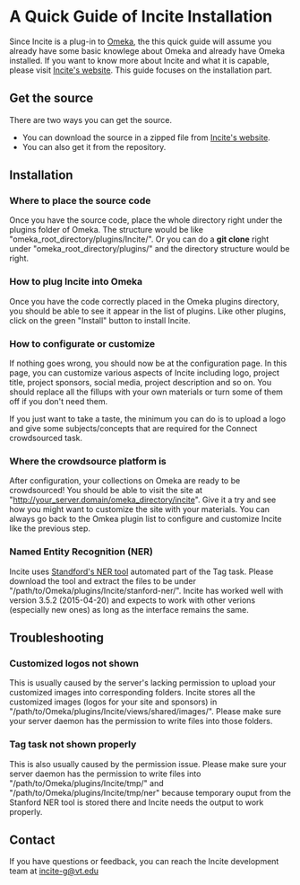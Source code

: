 # A Quick Guide of Incite Installation

Since Incite is a plug-in to [Omeka](http://omeka.org), the this quick guide will assume you already have some basic knowlege about Omeka and already have Omeka installed. If you want to know more about Incite and what it is capable, please visit [Incite's website](http://incite.cs.vt.edu). This guide focuses on the installation part.


## Get the source

There are two ways you can get the source. 
* You can download the source in a zipped file from [Incite's website](http://incite.cs.vt.edu).
* You can also get it from the repository.


## Installation

### Where to place the source code
Once you have the source code, place the whole directory right under the plugins folder of Omeka. The structure would be like "omeka_root_directory/plugins/Incite/". Or you can do a **git clone** right under "omeka_root_directory/plugins/" and the directory structure would be right.

### How to plug Incite into Omeka
Once you have the code correctly placed in the Omeka plugins directory, you should be able to see it appear in the list of plugins. Like other plugins, click on the green "Install" button to install Incite.

### How to configurate or customize
If nothing goes wrong, you should now be at the configuration page. In this page, you can customize various aspects of Incite including logo, project title, project sponsors, social media, project description and so on. You should replace all the fillups with your own materials or turn some of them off if you don't need them.

If you just want to take a taste, the minimum you can do is to upload a logo and give some subjects/concepts that are required for the Connect crowdsourced task.

### Where the crowdsource platform is
After configuration, your collections on Omeka are ready to be crowdsourced! You should be able to visit the site at "http://your_server.domain/omeka_directory/incite". Give it a try and see how you might want to customize the site with your materials. You can always go back to the Omkea plugin list to configure and customize Incite like the previous step.

### Named Entity Recognition (NER)
Incite uses [Standford's NER tool](https://nlp.stanford.edu/software/CRF-NER.shtml) automated part of the Tag task. Please download the tool and extract the files to be under "/path/to/Omeka/plugins/Incite/stanford-ner/". Incite has worked well with version 3.5.2 (2015-04-20) and expects to work with other verions (especially new ones) as long as the interface remains the same.


## Troubleshooting

### Customized logos not shown
This is usually caused by the server's lacking permission to upload your customized images into corresponding folders. Incite stores all the customized images (logos for your site and sponsors) in "/path/to/Omeka/plugins/Incite/views/shared/images/". Please make sure your server daemon has the permission to write files into those folders.

### Tag task not shown properly
This is also usually caused by the permission issue. Please make sure your server daemon has the permission to write files into "/path/to/Omeka/plugins/Incite/tmp/" and "/path/to/Omeka/plugins/Incite/tmp/ner" because temporary ouput from the Stanford NER tool is stored there and Incite needs the output to work properly.



## Contact
If you have questions or feedback, you can reach the Incite development team at [incite-g@vt.edu](mailto:incite-g@vt.edu)
